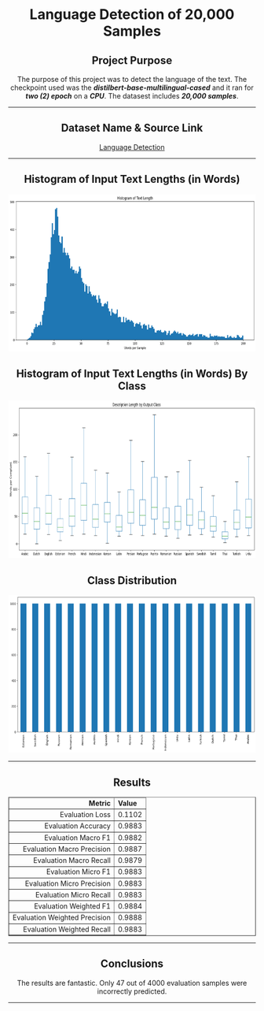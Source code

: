 <h1 align='center'>
    Language Detection of 20,000 Samples
</h1>

<h2 align='center'>
    <strong>
        Project Purpose
    </strong>
</h2>

<p align='center'>
    The purpose of this project was to detect the language of the text. The checkpoint used was the <strong><em>distilbert-base-multilingual-cased</em></strong> and it ran for <strong><em>two (2) epoch</em></strong> on a <strong><em>CPU</em></strong>. The datasest includes <strong><em>20,000 samples</em></strong>.
</p>

<hr />

<h2 align='center'>
    <strong>
        Dataset Name & Source Link
    </strong>
</h2>

<p align='center'>
    <a href='https://www.kaggle.com/datasets/basilb2s/language-detection'>
        Language Detection
    </a>
</p>

<hr />

<h2 align='center'>
    <strong>
        Histogram of Input Text Lengths (in Words)
    </strong>
</h2>

<p align='center'>
    <img src="./Images/Input Word Length.png" alt="Input Word Lengths" height=320 width=650>
</p>

<h2 align='center'>
    <strong>
        Histogram of Input Text Lengths (in Words) By Class
    </strong>
</h2>

<p align='center'>
    <img src="./Images/Input Word Length by Class.png" alt="Input Word Lengths By Class" height=320 width=650>
</p>

<h2 align='center'>
    <strong>
        Class Distribution
    </strong>
</h2>

<p align='center'>
    <img src="./Images/Class Distribution.png" alt="Class Distribution" height=320 width=650>
</p>

<hr />

<h2 align='center'>
    <strong>
        Results
    </strong>
</h2>

<table align='center'border='1px'>
    <thead>
        <tr>
            <td align='right'><strong>Metric</strong></td>
            <td align='left'><strong>Value</strong></td>
        </tr>
    </thead>
    <tbody>
        <tr>
            <td align='right'>Evaluation Loss</td>
            <td align='left'>0.1102</td>
        </tr>
        <tr>
            <td align='right'>Evaluation Accuracy</td>
            <td align='left'>0.9883</td>
        </tr>
        <tr>
            <td align='right'>Evaluation Macro F1</td>
            <td align='left'>0.9882</td>
        </tr>
        <tr>
            <td align='right'>Evaluation Macro Precision</td>
            <td align='left'>0.9887</td>
        </tr>
        <tr>
            <td align='right'>Evaluation Macro Recall</td>
            <td align='left'>0.9879</td>
        </tr>
                <tr>
            <td align='right'>Evaluation Micro F1</td>
            <td align='left'>0.9883</td>
        </tr>
        <tr>
            <td align='right'>Evaluation Micro Precision</td>
            <td align='left'>0.9883</td>
        </tr>
        <tr>
            <td align='right'>Evaluation Micro Recall</td>
            <td align='left'>0.9883</td>
        </tr>
        <tr>
            <td align='right'>Evaluation Weighted F1</td>
            <td align='left'>0.9884</td>
        </tr>
        <tr>
            <td align='right'>Evaluation Weighted Precision</td>
            <td align='left'>0.9888</td>
        </tr>
        <tr>
            <td align='right'>Evaluation Weighted Recall</td>
            <td align='left'>0.9883</td>
        </tr>
    </tbody>
</table>

<hr />

<h2 align='center'>
    <strong>
        Conclusions
    </strong>
</h2>
<p align='center'>
    The results are fantastic. Only 47 out of 4000 evaluation samples were incorrectly predicted.
</p>
<hr />

